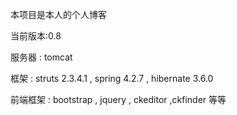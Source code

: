 本项目是本人的个人博客

当前版本:0.8

服务器 : tomcat 

框架 : struts 2.3.4.1 , spring 4.2.7 , hibernate 3.6.0

前端框架 : bootstrap , jquery , ckeditor ,ckfinder 等等
